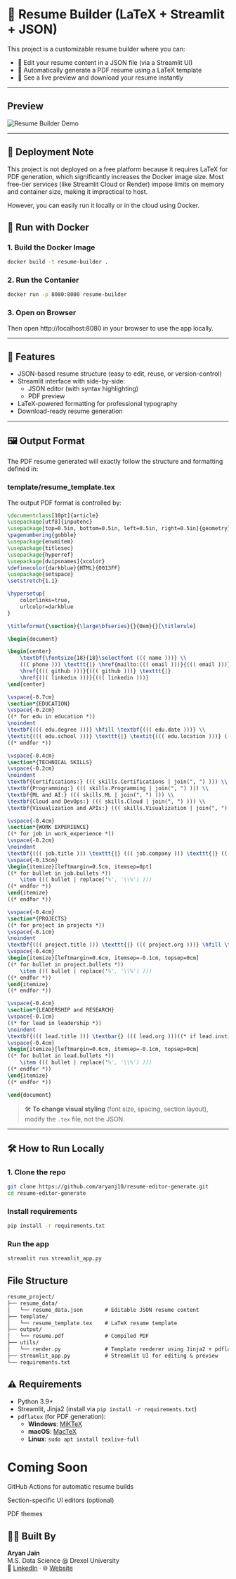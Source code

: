 # 🧠 Resume Builder (LaTeX + Streamlit + JSON)

This project is a customizable resume builder where you can:

- 📝 Edit your resume content in a JSON file (via a Streamlit UI)
- 📄 Automatically generate a PDF resume using a LaTeX template
- 🔁 See a live preview and download your resume instantly

---

## Preview

![Resume Builder Demo](assets/demo.gif)

---

## 🚫 Deployment Note
This project is not deployed on a free platform because it requires LaTeX for PDF generation, which significantly increases the Docker image size. Most free-tier services (like Streamlit Cloud or Render) impose limits on memory and container size, making it impractical to host.

However, you can easily run it locally or in the cloud using Docker.

## 🐳 Run with Docker

### 1. Build the Docker Image
```bash
docker build -t resume-builder .
```

### 2. Run the Contanier
```bash
docker run -p 8080:8080 resume-builder
```

### 3. Open on Browser
Then open http://localhost:8080 in your browser to use the app locally.

---

## 🚀 Features

- JSON-based resume structure (easy to edit, reuse, or version-control)
- Streamlit interface with side-by-side:
  - JSON editor (with syntax highlighting)
  - PDF preview
- LaTeX-powered formatting for professional typography
- Download-ready resume generation

---

## 🖼 Output Format

The PDF resume generated will exactly follow the structure and formatting defined in:


### template/resume_template.tex
The output PDF format is controlled by:

```latex
\documentclass[10pt]{article}
\usepackage[utf8]{inputenc}
\usepackage[top=0.5in, bottom=0.5in, left=0.5in, right=0.5in]{geometry}
\pagenumbering{gobble}
\usepackage{enumitem}
\usepackage{titlesec}
\usepackage{hyperref}
\usepackage[dvipsnames]{xcolor}
\definecolor{darkblue}{HTML}{0013FF}
\usepackage{setspace}
\setstretch{1.1} 

\hypersetup{
    colorlinks=true,
    urlcolor=darkblue
}

\titleformat{\section}{\large\bfseries}{}{0em}{}[\titlerule]

\begin{document}

\begin{center}
    \textbf{\fontsize{18}{18}\selectfont ((( name )))} \\
    ((( phone ))) \texttt{|} \href{mailto:((( email )))}{((( email )))} \texttt{|}
    \href{((( github )))}{((( github )))} \texttt{|}  
    \href{((( linkedin )))}{((( linkedin )))}
\end{center}

\vspace{-0.7cm}
\section*{EDUCATION} 
\vspace{-0.2cm} 
((* for edu in education *))
\noindent 
\textbf{((( edu.degree )))} \hfill \textbf{((( edu.date )))} \\
\textit{((( edu.school )))} \texttt{|} \textit{((( edu.location )))} ((* if edu.gpa *))\hfill GPA: ((( edu.gpa )))((* endif *))
((* endfor *))

\vspace{-0.4cm} 
\section*{TECHNICAL SKILLS} 
\vspace{-0.2cm}
\noindent
\textbf{Certifications:} ((( skills.Certifications | join(", ") ))) \\
\textbf{Programming:} ((( skills.Programming | join(", ") ))) \\
\textbf{ML and AI:} ((( skills.ML | join(", ") ))) \\
\textbf{Cloud and DevOps:} ((( skills.Cloud | join(", ") ))) \\
\textbf{Visualization and APIs:} ((( skills.Visualization | join(", ") )))

\vspace{-0.4cm}
\section*{WORK EXPERIENCE}
((* for job in work_experience *))
\vspace{-0.2cm}
\noindent
\textbf{((( job.title ))) \texttt{|} ((( job.company ))) \texttt{|} ((( job.location )))} \hfill \textbf{((( job.duration )))} 
\vspace{-0.15cm}
\begin{itemize}[leftmargin=0.5cm, itemsep=0pt]
((* for bullet in job.bullets *))
    \item ((( bullet | replace('%', '\\%') )))
((* endfor *))
\end{itemize}
((* endfor *))

\vspace{-0.4cm}
\section*{PROJECTS}
((* for project in projects *))
\vspace{-0.1cm}
\noindent
\textbf{((( project.title ))) \texttt{|} ((( project.org )))} \hfill \textbf{((( project.date )))} \\
\vspace{-0.4cm}
\begin{itemize}[leftmargin=0.6cm, itemsep=-0.1cm, topsep=0cm]
((* for bullet in project.bullets *))
    \item ((( bullet | replace('%', '\\%') )))
((* endfor *))
\end{itemize}
((* endfor *))

\vspace{-0.4cm}
\section*{LEADERSHIP and RESEARCH}
\vspace{-0.1cm}
((* for lead in leadership *))
\noindent
\textbf{((( lead.title ))) \textbar{} ((( lead.org )))((* if lead.institution *)) \textbar{} \textbf{((( lead.institution ))) }((* endif *))} \\
\vspace{-0.4cm}
\begin{itemize}[leftmargin=0.6cm, itemsep=-0.1cm, topsep=0cm]
((* for bullet in lead.bullets *))
    \item ((( bullet | replace('%', '\\%') )))
((* endfor *))
\end{itemize}
((* endfor *))

\end{document}
```

> 🛠 **To change visual styling** (font size, spacing, section layout), modify the `.tex` file, not the JSON.

---

## 🛠 How to Run Locally

### 1. Clone the repo
```bash
git clone https://github.com/aryanj10/resume-editor-generate.git
cd resume-editor-generate
```

### Install requirements
```bash
pip install -r requirements.txt
```

### Run the app
```bash
streamlit run streamlit_app.py
```


## File Structure
```protobuf
resume_project/
├── resume_data/
│   └── resume_data.json       # Editable JSON resume content
├── template/
│   └── resume_template.tex    # LaTeX resume template
├── output/
│   └── resume.pdf             # Compiled PDF
├── utils/
│   └── render.py              # Template renderer using Jinja2 + pdflatex
├── streamlit_app.py           # Streamlit UI for editing & preview
└── requirements.txt
```

## ⚠ Requirements
- Python 3.9+
- Streamlit, Jinja2 (install via `pip install -r requirements.txt`)
- `pdflatex` (for PDF generation):
  - **Windows**: [MiKTeX](https://miktex.org/download)
  - **macOS**: [MacTeX](https://tug.org/mactex/)
  - **Linux**: `sudo apt install texlive-full`

# Coming Soon
GitHub Actions for automatic resume builds

Section-specific UI editors (optional)

PDF themes

## 👨‍💻 Built By
**Aryan Jain**  
M.S. Data Science @ Drexel University  
🔗 [LinkedIn](https://linkedin.com/in/aryanj10) · 🌐 [Website](https://aryanj10.github.io)
